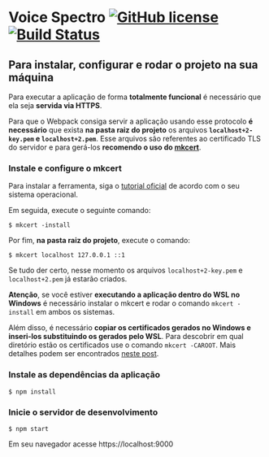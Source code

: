 # Voice Spectro [![GitHub license](https://img.shields.io/badge/license-MIT-blue.svg)](https://github.com/leoaugustov/voice-spectro/blob/main/LICENSE) [![Build Status](https://app.travis-ci.com/leoaugustov/voice-spectro.svg?branch=main)](https://app.travis-ci.com/github/leoaugustov/voice-spectro)

## Para instalar, configurar e rodar o projeto na sua máquina
Para executar a aplicação de forma **totalmente funcional** é necessário que ela seja **servida via HTTPS**.

Para que o Webpack consiga servir a aplicação usando esse protocolo **é necessário** que exista **na pasta raiz do projeto** os arquivos **`localhost+2-key.pem` e `localhost+2.pem`**. Esse arquivos são referentes ao certificado TLS do servidor e para gerá-los **recomendo o uso do [mkcert](https://github.com/FiloSottile/mkcert)**.

### Instale e configure o mkcert
Para instalar a ferramenta, siga o [tutorial oficial](https://github.com/FiloSottile/mkcert#installation) de acordo com o seu sistema operacional.

Em seguida, execute o seguinte comando:
    
    $ mkcert -install

Por fim, **na pasta raiz do projeto**, execute o comando:

    $ mkcert localhost 127.0.0.1 ::1

Se tudo der certo, nesse momento os arquivos `localhost+2-key.pem` e `localhost+2.pem` já estarão criados.

**Atenção**, se você estiver **executando a aplicação dentro do WSL no Windows** é necessário instalar o mkcert e rodar o comando `mkcert -install` em ambos os sistemas.

Além disso, é necessário **copiar os certificados gerados no Windows e inseri-los substituindo os gerados pelo WSL**. Para descobrir em qual diretório estão os certificados use o comando `mkcert -CAROOT`. Mais detalhes podem ser encontrados [neste post](https://www.haveiplayedbowie.today/blog/posts/secure-localhost-with-mkcert/).

### Instale as dependências da aplicação
    $ npm install

### Inicie o servidor de desenvolvimento
    $ npm start

Em seu navegador acesse https://localhost:9000

